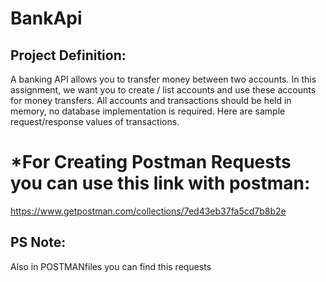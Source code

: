 # BankApi

## Project Definition:
A banking API allows you to transfer money between two accounts. In this assignment, we want
you to create / list accounts and use these accounts for money transfers. All accounts and
transactions should be held in memory, no database implementation is required. Here are
sample request/response values of transactions.




# *For Creating Postman Requests you can use this link with postman:

https://www.getpostman.com/collections/7ed43eb37fa5cd7b8b2e


## PS Note:

Also in POSTMANfiles  you can find this requests